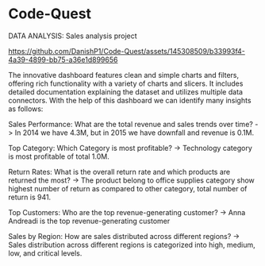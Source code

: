 # Code-Quest
DATA ANALYSIS: Sales analysis project 

https://github.com/DanishP1/Code-Quest/assets/145308509/b33993f4-4a39-4899-bb75-a36e1d899656

The innovative dashboard features clean and simple charts and filters, offering rich functionality with a variety of charts and slicers. 
It includes detailed documentation explaining the dataset and utilizes multiple data connectors.
With the help of this dashboard we can identify many insights as follows:

Sales Performance:
What are the total revenue and sales trends over time?
-> In 2014 we have 4.3M, but in 2015 we have downfall and revenue is 0.1M.

Top Category:
Which Category is most profitable?
-> Technology category is most profitable of total 1.0M.

Return Rates:
What is the overall return rate and which products are returned the most?
-> The product belong to office supplies category show highest number of 
   return as compared to other category, total number of return is 941.

Top Customers:
Who are the top revenue-generating customer?
-> Anna Andreadi is the top revenue-generating customer

Sales by Region:
How are sales distributed across different regions?
-> Sales distribution across different regions is categorized into high, 
   medium, low, and critical levels.

